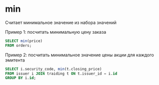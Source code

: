 # min

Считает минимальное значение из набора значений

Пример 1: посчитать минимальную цену заказа

```sql
SELECT min(price)
FROM orders;
```

Пример 2: посчитать минимальное значение цены акции для каждого эмитента

```sql
SELECT i.security_code, min(t.closing_price)
FROM issuer i JOIN traiding t ON t.issuer_id = i.id
GROUP BY i.id;
```
